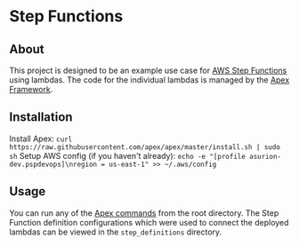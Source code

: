 Step Functions
=====

About
-----
This project is designed to be an example use case for [AWS Step Functions](https://aws.amazon.com/step-functions/) using lambdas. The code for the individual lambdas is managed by the [Apex Framework](http://apex.run/).

Installation
-----
Install Apex: `curl https://raw.githubusercontent.com/apex/apex/master/install.sh | sudo sh`
Setup AWS config (if you haven't already): `echo -e "[profile asurion-dev.pspdevops]\nregion = us-east-1" >> ~/.aws/config`

Usage
-----
You can run any of the [Apex commands](http://apex.run/#deploying-functions) from the root directory. The Step Function definition configurations which were used to connect the deployed lambdas can be viewed in the `step_definitions` directory.
